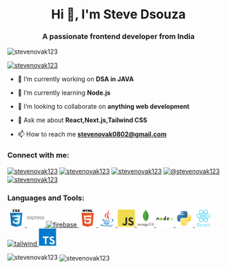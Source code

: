 <h1 align="center">Hi 👋, I'm Steve Dsouza</h1>
<h3 align="center">A passionate frontend developer from India</h3>

<p align="left"> <img src="https://komarev.com/ghpvc/?username=stevenovak123&label=Profile%20views&color=0e75b6&style=flat" alt="stevenovak123" /> </p>

<p align="left"> <a href="https://twitter.com/stevenovak123" target="blank"><img src="https://img.shields.io/twitter/follow/stevenovak123?logo=twitter&style=for-the-badge" alt="stevenovak123" /></a> </p>

- 🔭 I’m currently working on **DSA in JAVA**

- 🌱 I’m currently learning **Node.js**

- 👯 I’m looking to collaborate on **anything web development**

- 💬 Ask me about **React,Next.js,Tailwind CSS**

- 📫 How to reach me **stevenovak0802@gmail.com**

<h3 align="left">Connect with me:</h3>
<p align="left">
<a href="https://twitter.com/stevenovak123" target="blank"><img align="center" src="https://raw.githubusercontent.com/rahuldkjain/github-profile-readme-generator/master/src/images/icons/Social/twitter.svg" alt="stevenovak123" height="30" width="40" /></a>
<a href="https://linkedin.com/in/stevenovak123" target="blank"><img align="center" src="https://raw.githubusercontent.com/rahuldkjain/github-profile-readme-generator/master/src/images/icons/Social/linked-in-alt.svg" alt="stevenovak123" height="30" width="40" /></a>
<a href="https://instagram.com/stevenovak123" target="blank"><img align="center" src="https://raw.githubusercontent.com/rahuldkjain/github-profile-readme-generator/master/src/images/icons/Social/instagram.svg" alt="stevenovak123" height="30" width="40" /></a>
<a href="https://hashnode.com/@stevenovak123" target="blank"><img align="center" src="https://raw.githubusercontent.com/rahuldkjain/github-profile-readme-generator/master/src/images/icons/Social/hashnode.svg" alt="@stevenovak123" height="30" width="40" /></a>
<a href="https://www.leetcode.com/stevenovak123" target="blank"><img align="center" src="https://raw.githubusercontent.com/rahuldkjain/github-profile-readme-generator/master/src/images/icons/Social/leet-code.svg" alt="stevenovak123" height="30" width="40" /></a>
</p>

<h3 align="left">Languages and Tools:</h3>
<p align="left"> <a href="https://www.w3schools.com/css/" target="_blank" rel="noreferrer"> <img src="https://raw.githubusercontent.com/devicons/devicon/master/icons/css3/css3-original-wordmark.svg" alt="css3" width="40" height="40"/> </a> <a href="https://expressjs.com" target="_blank" rel="noreferrer"> <img src="https://raw.githubusercontent.com/devicons/devicon/master/icons/express/express-original-wordmark.svg" alt="express" width="40" height="40"/> </a> <a href="https://firebase.google.com/" target="_blank" rel="noreferrer"> <img src="https://www.vectorlogo.zone/logos/firebase/firebase-icon.svg" alt="firebase" width="40" height="40"/> </a> <a href="https://www.w3.org/html/" target="_blank" rel="noreferrer"> <img src="https://raw.githubusercontent.com/devicons/devicon/master/icons/html5/html5-original-wordmark.svg" alt="html5" width="40" height="40"/> </a> <a href="https://www.java.com" target="_blank" rel="noreferrer"> <img src="https://raw.githubusercontent.com/devicons/devicon/master/icons/java/java-original.svg" alt="java" width="40" height="40"/> </a> <a href="https://developer.mozilla.org/en-US/docs/Web/JavaScript" target="_blank" rel="noreferrer"> <img src="https://raw.githubusercontent.com/devicons/devicon/master/icons/javascript/javascript-original.svg" alt="javascript" width="40" height="40"/> </a> <a href="https://www.mongodb.com/" target="_blank" rel="noreferrer"> <img src="https://raw.githubusercontent.com/devicons/devicon/master/icons/mongodb/mongodb-original-wordmark.svg" alt="mongodb" width="40" height="40"/> </a> <a href="https://nodejs.org" target="_blank" rel="noreferrer"> <img src="https://raw.githubusercontent.com/devicons/devicon/master/icons/nodejs/nodejs-original-wordmark.svg" alt="nodejs" width="40" height="40"/> </a> <a href="https://www.python.org" target="_blank" rel="noreferrer"> <img src="https://raw.githubusercontent.com/devicons/devicon/master/icons/python/python-original.svg" alt="python" width="40" height="40"/> </a> <a href="https://reactjs.org/" target="_blank" rel="noreferrer"> <img src="https://raw.githubusercontent.com/devicons/devicon/master/icons/react/react-original-wordmark.svg" alt="react" width="40" height="40"/> </a> <a href="https://tailwindcss.com/" target="_blank" rel="noreferrer"> <img src="https://www.vectorlogo.zone/logos/tailwindcss/tailwindcss-icon.svg" alt="tailwind" width="40" height="40"/> </a> <a href="https://www.typescriptlang.org/" target="_blank" rel="noreferrer"> <img src="https://raw.githubusercontent.com/devicons/devicon/master/icons/typescript/typescript-original.svg" alt="typescript" width="40" height="40"/> </a> </p>

<p><img align="left" src="https://github-readme-stats.vercel.app/api/top-langs?username=stevenovak123&show_icons=true&locale=en&layout=compact" alt="stevenovak123" /></p>

<p>&nbsp;<img align="center" src="https://github-readme-stats.vercel.app/api?username=stevenovak123&show_icons=true&locale=en" alt="stevenovak123" /></p>

